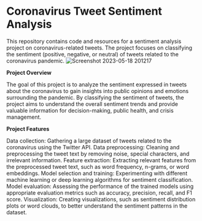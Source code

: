 # Coronavirus Tweet Sentiment Analysis
This repository contains code and resources for a sentiment analysis project on coronavirus-related tweets. The project focuses on classifying the sentiment (positive, negative, or neutral) of tweets related to the coronavirus pandemic.
![Screenshot 2023-05-18 201217](https://github.com/adilimam12/Classification-capstone-project-3/assets/113783902/5e3aab39-79d8-4dca-8162-0bca8b8a2249)







**Project Overview**

The goal of this project is to analyze the sentiment expressed in tweets about the coronavirus to gain insights into public opinions and emotions surrounding the pandemic. By classifying the sentiment of tweets, the project aims to understand the overall sentiment trends and provide valuable information for decision-making, public health, and crisis management.

**Project Features**

Data collection: Gathering a large dataset of tweets related to the coronavirus using the Twitter API.
Data preprocessing: Cleaning and preprocessing the tweet text by removing noise, special characters, and irrelevant information.
Feature extraction: Extracting relevant features from the preprocessed tweet text, such as word frequency, n-grams, or word embeddings.
Model selection and training: Experimenting with different machine learning or deep learning algorithms for sentiment classification.
Model evaluation: Assessing the performance of the trained models using appropriate evaluation metrics such as accuracy, precision, recall, and F1 score.
Visualization: Creating visualizations, such as sentiment distribution plots or word clouds, to better understand the sentiment patterns in the dataset.
